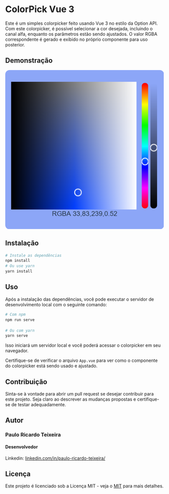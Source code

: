 # ColorPick Vue 3

Este é um simples colorpicker feito usando Vue 3 no estilo da Option API. Com este colorpicker, é possível selecionar a cor desejada, incluindo o canal alfa, enquanto os parâmetros estão sendo ajustados. O valor RGBA correspondente é gerado e exibido no próprio componente para uso posterior.

## Demonstração

<img src="imagem.png"  />

## Instalação

```bash
# Instale as dependências
npm install
# Ou use yarn
yarn install
```

## Uso

Após a instalação das dependências, você pode executar o servidor de desenvolvimento local com o seguinte comando:

```bash
# Com npm
npm run serve

# Ou com yarn
yarn serve
```

Isso iniciará um servidor local e você poderá acessar o colorpicker em seu navegador.

Certifique-se de verificar o arquivo `App.vue` para ver como o componente do colorpicker está sendo usado e ajustado.

## Contribuição

Sinta-se à vontade para abrir um pull request se desejar contribuir para este projeto. Seja claro ao descrever as mudanças propostas e certifique-se de testar adequadamente.

## Autor

### Paulo Ricardo Teixeira

#### Desenvolvedor

Linkedin: [linkedin.com/in/paulo-ricardo-teixeira/](https://www.linkedin.com/in/paulo-ricardo-teixeira/)

## Licença

Este projeto é licenciado sob a Licença MIT - veja o [MIT](https://choosealicense.com/licenses/mit/) para mais detalhes.
